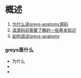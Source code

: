 # 概述

1. [为什么读greys-anatomy源码](01_为什么读greys-anatomy源码.md)
2. [读源码前需要了解的一些基本知识](02_读源码前需要了解的一些基本知识.md)
3. [如何调试greys-anatomy](03_如何调试greys-anatomy.md)

### greys是什么


- 为什么
- 
- 


